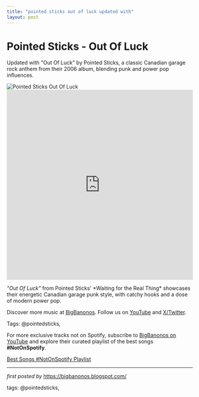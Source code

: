 ```yaml
---
title: "pointed sticks out of luck updated with"
layout: post
---
```

<!-- Title of the Post -->
<h1 >Pointed Sticks - Out Of Luck</h1> <!-- Introductory Text -->
<p >Updated with "Out Of Luck" by Pointed Sticks, a classic Canadian garage rock anthem from their 2006 album, blending punk and power pop influences.</p> <!-- Featured Image -->
<div > <img src="https://i.scdn.co/image/ab67616d0000b273ac879a3f4a2164288f00a1aa" alt="Pointed Sticks Out Of Luck" />
</div> <!-- YouTube Video Embed -->
<div > <iframe width="100%" height="514" src="https://www.youtube.com/embed/UBmMwBCCeL4" title="Pointed Sticks - Out Of Luck" frameborder="0" allow="accelerometer; autoplay; clipboard-write; encrypted-media; gyroscope; picture-in-picture; web-share" referrerpolicy="strict-origin-when-cross-origin" allowfullscreen></iframe>
</div> <!-- Song Information -->
<div > <p><em>"Out Of Luck"</em> from Pointed Sticks' *Waiting for the Real Thing* showcases their energetic Canadian garage punk style, with catchy hooks and a dose of modern power pop.</p>
</div> <!-- Footer Links -->
<div > <p>Discover more music at <a href="https://bigbanonos.blogspot.com/" target="_blank">BigBanonos</a>. Follow us on <a href="https://www.youtube.com/@BigBanonos" target="_blank">YouTube</a> and <a href="https://x.com/bigbanonos" target="_blank">X/Twitter</a>.</p>
</div> <!-- Tags -->
<p >Tags: @pointedsticks,</p>


<!--Subscribe and Playlist Links-->
<div>
    <p>For more exclusive tracks not on Spotify, subscribe to <a href="https://www.youtube.com/@BigBanonos" target="_blank">BigBanonos on YouTube</a> and explore their curated playlist of the best songs <strong>#NotOnSpotify</strong>.</p>
    <p><a href="https://www.youtube.com/playlist?list=PLtuNtuTatqI0kFahUCbtbfenC_ET5O_tr" target="_blank">Best Songs #NotOnSpotify Playlist<br /></a></p></div>

<hr />

<p><em>first posted by</em> <a href="https://bigbanonos.blogspot.com/" rel="noopener" target="_new">https://bigbanonos.blogspot.com/</a></p>

<p>tags: @pointedsticks,</p>
